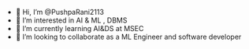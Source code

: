 - 👋 Hi, I’m @PushpaRani2113
- 👀 I’m interested in AI & ML , DBMS
- 🌱 I’m currently learning AI&DS at MSEC
- 💞️ I’m looking to collaborate as a ML Engineer and software developer


<!---
PushpaRani2113/PushpaRani2113 is a ✨ special ✨ repository because its `README.md` (this file) appears on your GitHub profile.
You can click the Preview link to take a look at your changes.
--->
